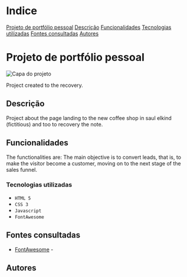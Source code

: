  
# Indice
 
[Projeto de portfólio pessoal](#projeto-de-portf%C3%B3lio-pessoal)
[Descrição](#descri%C3%A7%C3%A3o)
[Funcionalidades](#funcionalidades)
[Tecnologias utilizadas](#tecnologias-utilizadas)
[Fontes consultadas](#fontes-consultadas)
[Autores](#autores)  
 
# Projeto de portfólio pessoal  
 
![Capa do projeto](assets/img/capa.png)
 
Project created to the recovery.
 
##   Descrição
 
Project about the page landing to the new coffee shop in saul elkind (fictitious) and too to recovery the note.
##   Funcionalidades
 
The functionalities are: The main objective is to convert leads, that is, to make the visitor become a customer, moving on to the next stage of the sales funnel.
 
### Tecnologias utilizadas
 
* ``HTML 5``
* ``CSS 3``
* ``Javascript``
* ``FontAwesome``
 
 
## Fontes consultadas
* [FontAwesome](https://fontawesome.com/) -
 
## Autores